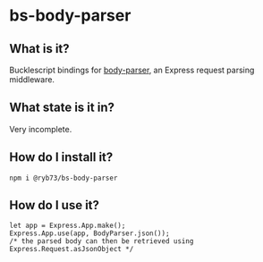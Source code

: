 # bs-body-parser

## What is it?
Bucklescript bindings for [body-parser](https://www.npmjs.com/package/body-parser), an Express request parsing middleware.

## What state is it in?
Very incomplete.

## How do I install it?
```
npm i @ryb73/bs-body-parser
```

## How do I use it?
```reason
let app = Express.App.make();
Express.App.use(app, BodyParser.json());
/* the parsed body can then be retrieved using Express.Request.asJsonObject */
```
